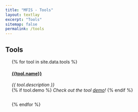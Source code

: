 ```yaml
---
title: "MFIS - Tools"
layout: textlay
excerpt: "Tools"
sitemap: false
permalink: /tools
---
```


## **Tools**


<div style="padding-left: 20px;">

{% for tool in site.data.tools %}

<h4><a href="{{tool.web}}" target="_blank">{{tool.name}}</a></h4>

<div class="row">
<div class="col-sm-10 clearfix">
  <i>{{ tool.description }}<br></i>
  {% if tool.demo %}
  <i>Check out the tool <a href="{{tool.demo}}" target="_blank">demo</a>!</i>
  {% endif %}
  <ul style="overflow: hidden">
  </ul>
</div>
</div>

{% endfor %}

</div>
<br>
<br>
<br>